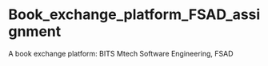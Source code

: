 # Book_exchange_platform_FSAD_assignment
A book exchange platform: BITS Mtech Software Engineering, FSAD
